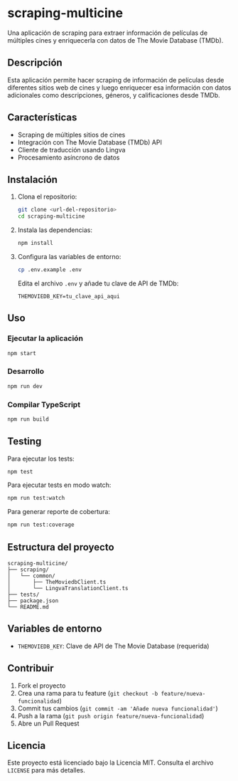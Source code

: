# scraping-multicine

Una aplicación de scraping para extraer información de películas de múltiples cines y enriquecerla con datos de The Movie Database (TMDb).

## Descripción

Esta aplicación permite hacer scraping de información de películas desde diferentes sitios web de cines y luego enriquecer esa información con datos adicionales como descripciones, géneros, y calificaciones desde TMDb.

## Características

- Scraping de múltiples sitios de cines
- Integración con The Movie Database (TMDb) API
- Cliente de traducción usando Lingva
- Procesamiento asíncrono de datos

## Instalación

1. Clona el repositorio:
    ```bash
    git clone <url-del-repositorio>
    cd scraping-multicine
    ```

2. Instala las dependencias:
    ```bash
    npm install
    ```

3. Configura las variables de entorno:
    ```bash
    cp .env.example .env
    ```
    Edita el archivo `.env` y añade tu clave de API de TMDb:
    ```
    THEMOVIEDB_KEY=tu_clave_api_aqui
    ```

## Uso

### Ejecutar la aplicación
```bash
npm start
```

### Desarrollo
```bash
npm run dev
```

### Compilar TypeScript
```bash
npm run build
```

## Testing

Para ejecutar los tests:
```bash
npm test
```

Para ejecutar tests en modo watch:
```bash
npm run test:watch
```

Para generar reporte de cobertura:
```bash
npm run test:coverage
```

## Estructura del proyecto

```
scraping-multicine/
├── scraping/
│   └── common/
│       ├── TheMoviedbClient.ts
│       └── LingvaTranslationClient.ts
├── tests/
├── package.json
└── README.md
```

## Variables de entorno

- `THEMOVIEDB_KEY`: Clave de API de The Movie Database (requerida)

## Contribuir

1. Fork el proyecto
2. Crea una rama para tu feature (`git checkout -b feature/nueva-funcionalidad`)
3. Commit tus cambios (`git commit -am 'Añade nueva funcionalidad'`)
4. Push a la rama (`git push origin feature/nueva-funcionalidad`)
5. Abre un Pull Request

## Licencia

Este proyecto está licenciado bajo la Licencia MIT. Consulta el archivo `LICENSE` para más detalles.
